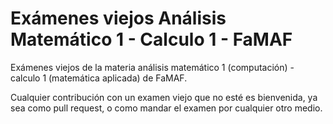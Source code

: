 # Exámenes viejos Análisis Matemático 1 - Calculo 1 - FaMAF

Exámenes viejos de la materia análisis matemático 1 (computación) - calculo 1 (matemática aplicada) de FaMAF.

Cualquier contribución con un examen viejo que no esté es bienvenida, ya sea como pull request, o como mandar el examen por cualquier otro medio.
